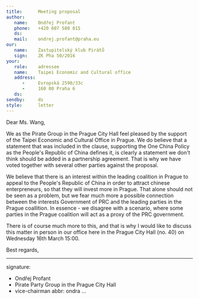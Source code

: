 ```yaml
---
title:      Meeting proposal
author:
   name:    Ondřej Profant
   phone:   +420 607 580 015
   ds:      
   mail:    ondrej.profant@praha.eu
our:
   name:    Zastupitelský klub Pirátů
   sign:    ZK Pha 50/2016
your:
   role:    adressee
   name:    Taipei Economic and Cultural office 
   address:
      -     Evropská 2590/33c
      -     160 00 Praha 6
   ds:      
sendby:     ds
style:      letter
---
```


Dear Ms. Wang,

We as the Pirate Group in the Prague City Hall feel pleased by the support of the Taipei Economic and Cultural Office in Prague. We do believe that a statement that was included in the clause, supporting the One China Policy as the People's Republic of China defines it, is clearly a statement we don't think should be added in a partnership agreement. That is why we have voted together with several other parties against the proposal. 

We believe that there is an interest within the leading coalition in Prague to appeal to the People's Republic of China in order to attract chinese enterpreneurs, so that they will invest more in Prague. That alone should not be seen as a problem, but we fear much more a possible connection between the interests Government of PRC and the leading parties in the Prague coallition. In essence - we disagree with a scenario, where some parties in the Prague coalition will act as a proxy of the PRC government. 

There is of course much more to this, and that is why I would like to discuss this matter in person in our office here in the Prague City Hall (no. 40) on Wednesday 16th March 15:00. 

Best regards, 

---
signature: 
  - Ondřej Profant
  - Pirate Party Group in the Prague City Hall
  - vice-chairman
abbr:       ondra
...
